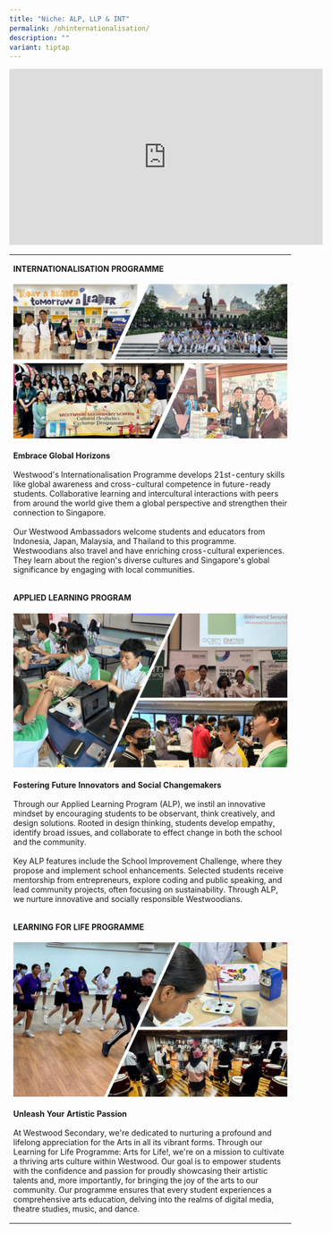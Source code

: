 ```yaml
---
title: "Niche: ALP, LLP & INT"
permalink: /ohinternationalisation/
description: ""
variant: tiptap
---
```

<div class="iframe-wrapper">
<iframe height="315" width="560" allowfullscreen="true" frameborder="0" src="https://www.youtube.com/embed/lj2fQJlQVWQ?si=Tmc5pamhl-qaxvWn"></iframe>
</div>
<p></p>
<table style="minWidth: 25px">
<colgroup>
<col>
</colgroup>
<tbody>
<tr>
<td rowspan="1" colspan="1">
<p><strong>INTERNATIONALISATION PROGRAMME</strong>
</p>
</td>
</tr>
<tr>
<td rowspan="1" colspan="1">
<div class="isomer-image-wrapper">
<img style="width: 100%" height="auto" width="100%" src="/images/ohint2023.jpg">
</div>
</td>
</tr>
<tr>
<td rowspan="1" colspan="1">
<p><strong>Embrace Global Horizons</strong>
<br>
<br>Westwood's Internationalisation Programme develops 21st-century skills
like global awareness and cross-cultural competence in future-ready students.
Collaborative learning and intercultural interactions with peers from around
the world give them a global perspective and strengthen their connection
to Singapore.
<br>
<br>Our Westwood Ambassadors welcome students and educators from Indonesia,
Japan, Malaysia, and Thailand to this programme. Westwoodians also travel
and have enriching cross-cultural experiences. They learn about the region's
diverse cultures and Singapore's global significance by engaging with local
communities.
<br>
</p>
</td>
</tr>
<tr>
<td rowspan="1" colspan="1">
<p><strong>APPLIED LEARNING PROGRAM</strong>
</p>
</td>
</tr>
<tr>
<td rowspan="1" colspan="1">
<div class="isomer-image-wrapper">
<img style="width: 100%" height="auto" width="100%" src="/images/ohalp2023.jpg">
</div>
</td>
</tr>
<tr>
<td rowspan="1" colspan="1">
<p><strong>Fostering Future Innovators and Social Changemakers</strong>
<br>
<br>Through our Applied Learning Program (ALP), we instil an innovative mindset
by encouraging students to be observant, think creatively, and design solutions.
Rooted in design thinking, students develop empathy, identify broad issues,
and collaborate to effect change in both the school and the community.
<br>
<br>Key ALP features include the School Improvement Challenge, where they
propose and implement school enhancements. Selected students receive mentorship
from entrepreneurs, explore coding and public speaking, and lead community
projects, often focusing on sustainability. Through ALP, we nurture innovative
and socially responsible Westwoodians.
<br>
</p>
</td>
</tr>
<tr>
<td rowspan="1" colspan="1">
<p><strong>LEARNING FOR LIFE PROGRAMME</strong>
</p>
</td>
</tr>
<tr>
<td rowspan="1" colspan="1">
<div class="isomer-image-wrapper">
<img style="width: 100%" height="auto" width="100%" src="/images/ohllp2023.jpg">
</div>
</td>
</tr>
<tr>
<td rowspan="1" colspan="1">
<p><strong>Unleash Your Artistic Passion</strong>
<br>
<br>At Westwood Secondary, we're dedicated to nurturing a profound and lifelong
appreciation for the Arts in all its vibrant forms. Through our Learning
for Life Programme: Arts for Life!, we're on a mission to cultivate a thriving
arts culture within Westwood. Our goal is to empower students with the
confidence and passion for proudly showcasing their artistic talents and,
more importantly, for bringing the joy of the arts to our community. Our
programme ensures that every student experiences a comprehensive arts education,
delving into the realms of digital media, theatre studies, music, and dance.
<br>
</p>
</td>
</tr>
</tbody>
</table>
<p></p>